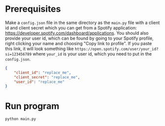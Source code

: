 # Prerequisites
Make a `config.json` file in the same directory as the `main.py` file with a client id and client secret which you can get from a Spotify application: https://developer.spotify.com/dashboard/applications. You should also provide your user id, which can be found by going to your Spotify profile, right clicking your name and choosing "Copy link to profile". If you paste this link, it will look something like `https://open.spotify.com/user/your_id?si=123456789` where `your_id` is your user id, which you need to put in the `config.json`.

```json
{
    "client_id": "replace_me",
    "client_secret": "replace_me",
    "user_id": "replace_me"
}
```

# Run program
`python main.py`